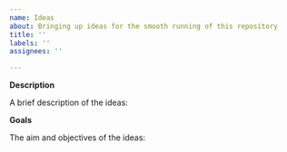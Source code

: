 ```yaml
---
name: Ideas
about: Bringing up ideas for the smooth running of this repository
title: ''
labels: ''
assignees: ''

---
```



**Description**

A brief description of the ideas:

**Goals**

The aim and objectives of the ideas:





